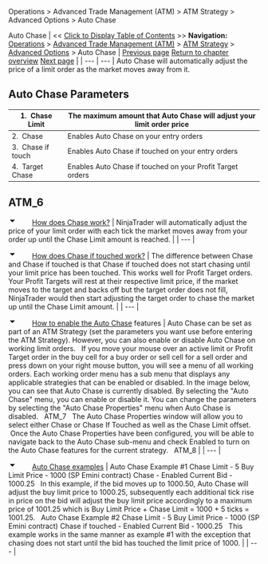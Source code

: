 ﻿
Operations > Advanced Trade Management (ATM) > ATM Strategy > Advanced Options > Auto Chase

Auto Chase
| << [Click to Display Table of Contents](auto_chase.md) >> **Navigation:**     [Operations](operations-1.md) > [Advanced Trade Management (ATM)](advanced_trade_management_atm-1.md) > [ATM Strategy](atm_strategy-1.md) > [Advanced Options](advanced_options-1.md) > Auto Chase | [Previous page](advanced_options-1.md) [Return to chapter overview](advanced_options-1.md) [Next page](auto_reverse-1.md) |
| --- | --- |
Auto Chase will automatically adjust the price of a limit order as the market moves away from it.  
 
## Auto Chase Parameters
| 1.  Chase Limit | The maximum amount that Auto Chase will adjust your limit order price |
| --- | --- |
| 2.  Chase | Enables Auto Chase on your entry orders |
| 3.  Chase if touch | Enables Auto Chase if touched on your entry orders |
| 4.  Target Chase | Enables Auto Chase if touched on your Profit Target orders |

## 
## ATM_6
![tog_minus](tog_minus-1.gif)        [How does Chase work?](javascript:HMToggle('toggle','HowDoesChaseWork','HowDoesChaseWork_ICON'))
| NinjaTrader will automatically adjust the price of your limit order with each tick the market moves away from your order up until the Chase Limit amount is reached. |
| --- |

![tog_minus](tog_minus-1.gif)        [How does Chase if touched work?](javascript:HMToggle('toggle','HowDoesChaseIfTouchedWork','HowDoesChaseIfTouchedWork_ICON'))
| The difference between Chase and Chase if touched is that Chase if touched does not start chasing until your limit price has been touched. This works well for Profit Target orders. Your Profit Targets will rest at their respective limit price, if the market moves to the target and backs off but the target order does not fill, NinjaTrader would then start adjusting the target order to chase the market up until the Chase Limit amount. |
| --- |

![tog_minus](tog_minus-1.gif)        [How to enable the Auto Chase](javascript:HMToggle('toggle','HowToEnableTheAutoChase','HowToEnableTheAutoChase_ICON')) features
| Auto Chase can be set as part of an ATM Strategy (set the parameters you want use before entering the ATM Strategy). However, you can also enable or disable Auto Chase on working limit orders.   If you move your mouse over an active limit or Profit Target order in the buy cell for a buy order or sell cell for a sell order and press down on your right mouse button, you will see a menu of all working orders. Each working order menu has a sub menu that displays any applicable strategies that can be enabled or disabled. In the image below, you can see that Auto Chase is currently disabled. By selecting the "Auto Chase" menu, you can enable or disable it. You can change the parameters by selecting the "Auto Chase Properties" menu when Auto Chase is disabled.   ATM_7   The Auto Chase Properties window will allow you to select either Chase or Chase If Touched as well as the Chase Limit offset.  Once the Auto Chase Properties have been configured, you will be able to navigate back to the Auto Chase sub-menu and check Enabled to turn on the Auto Chase features for the current strategy.   ATM_8 |
| --- |

![tog_minus](tog_minus-1.gif)        [Auto Chase examples](javascript:HMToggle('toggle','AutoChaseExamples','AutoChaseExamples_ICON'))
| Auto Chase Example #1 Chase Limit - 5 Buy Limit Price - 1000 (SP Emini contract) Chase - Enabled Current Bid - 1000.25   In this example, if the bid moves up to 1000.50, Auto Chase will adjust the buy limit price to 1000.25, subsequently each additional tick rise in price on the bid will adjust the buy limit price accordingly to a maximum price of 1001.25 which is Buy Limit Price + Chase Limit = 1000 + 5 ticks = 1001.25.   Auto Chase Example #2 Chase Limit - 5 Buy Limit Price - 1000 (SP Emini contract) Chase if touched - Enabled Current Bid - 1000.25   This example works in the same manner as example #1 with the exception that chasing does not start until the bid has touched the limit price of 1000. |
| --- |
